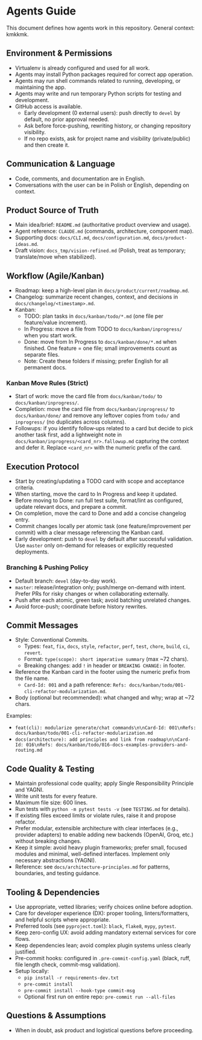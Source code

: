 # Agents Guide

This document defines how agents work in this repository. General context: kmkkmk.

## Environment & Permissions
- Virtualenv is already configured and used for all work.
- Agents may install Python packages required for correct app operation.
- Agents may run shell commands related to running, developing, or maintaining the app.
- Agents may write and run temporary Python scripts for testing and development.
- GitHub access is available.
  - Early development (0 external users): push directly to `devel` by default, no prior approval needed.
  - Ask before force-pushing, rewriting history, or changing repository visibility.
  - If no repo exists, ask for project name and visibility (private/public) and then create it.

## Communication & Language
- Code, comments, and documentation are in English.
- Conversations with the user can be in Polish or English, depending on context.

<!-- Temporary Testing Policy removed: tests are back to normal execution -->

## Product Source of Truth
- Main idea/brief: `README.md` (authoritative product overview and usage).
- Agent reference: `CLAUDE.md` (commands, architecture, component map).
- Supporting docs: `docs/CLI.md`, `docs/configuration.md`, `docs/product-ideas.md`.
- Draft vision: `docs_tmp/vision-refined.md` (Polish, treat as temporary; translate/move when stabilized).

## Workflow (Agile/Kanban)
- Roadmap: keep a high-level plan in `docs/product/current/roadmap.md`.
- Changelog: summarize recent changes, context, and decisions in `docs/changelog/<timestamp>.md`.
- Kanban:
  - TODO: plan tasks in `docs/kanban/todo/*.md` (one file per feature/value increment).
  - In Progress: move a file from TODO to `docs/kanban/inprogress/` when you start work.
  - Done: move from In Progress to `docs/kanban/done/*.md` when finished. One feature = one file; small improvements count as separate files.
  - Note: Create these folders if missing; prefer English for all permanent docs.

### Kanban Move Rules (Strict)
- Start of work: move the card file from `docs/kanban/todo/` to `docs/kanban/inprogress/`.
- Completion: move the card file from `docs/kanban/inprogress/` to `docs/kanban/done/` and remove any leftover copies from `todo/` and `inprogress/` (no duplicates across columns).
- Followups: if you identify follow‑ups related to a card but decide to pick another task first, add a lightweight note in `docs/kanban/inprogress/<card_nr>.fallowup.md` capturing the context and defer it. Replace `<card_nr>` with the numeric prefix of the card.

## Execution Protocol
- Start by creating/updating a TODO card with scope and acceptance criteria.
- When starting, move the card to In Progress and keep it updated.
- Before moving to Done: run full test suite, format/lint as configured, update relevant docs, and prepare a commit.
- On completion, move the card to Done and add a concise changelog entry.
- Commit changes locally per atomic task (one feature/improvement per commit) with a clear message referencing the Kanban card.
- Early development: push to `devel` by default after successful validation. Use `master` only on-demand for releases or explicitly requested deployments.

### Branching & Pushing Policy
- Default branch: `devel` (day-to-day work).
- `master`: release/integration only; push/merge on-demand with intent. Prefer PRs for risky changes or when collaborating externally.
- Push after each atomic, green task; avoid batching unrelated changes.
- Avoid force-push; coordinate before history rewrites.

## Commit Messages
- Style: Conventional Commits.
  - Types: `feat`, `fix`, `docs`, `style`, `refactor`, `perf`, `test`, `chore`, `build`, `ci`, `revert`.
  - Format: `type(scope): short imperative summary` (max ~72 chars).
  - Breaking changes: add `!` in header or `BREAKING CHANGE:` in footer.
- Reference the Kanban card in the footer using the numeric prefix from the file name.
  - `Card-Id: 001` and a path reference: `Refs: docs/kanban/todo/001-cli-refactor-modularization.md`.
- Body (optional but recommended): what changed and why; wrap at ~72 chars.

Examples:
- `feat(cli): modularize generate/chat commands\n\nCard-Id: 001\nRefs: docs/kanban/todo/001-cli-refactor-modularization.md`
- `docs(architecture): add principles and link from roadmap\n\nCard-Id: 016\nRefs: docs/kanban/todo/016-docs-examples-providers-and-routing.md`

## Code Quality & Testing
- Maintain professional code quality; apply Single Responsibility Principle and YAGNI.
- Write unit tests for every feature.
- Maximum file size: 600 lines.
- Run tests with `python -m pytest tests -v` (see `TESTING.md` for details).
- If existing files exceed limits or violate rules, raise it and propose refactor.
- Prefer modular, extensible architecture with clear interfaces (e.g., provider adapters) to enable adding new backends (OpenAI, Groq, etc.) without breaking changes.
- Keep it simple: avoid heavy plugin frameworks; prefer small, focused modules and minimal, well-defined interfaces. Implement only necessary abstractions (YAGNI).
- Reference: see `docs/architecture-principles.md` for patterns, boundaries, and testing guidance.

## Tooling & Dependencies
- Use appropriate, vetted libraries; verify choices online before adoption.
- Care for developer experience (DX): proper tooling, linters/formatters, and helpful scripts where appropriate.
- Preferred tools (see `pyproject.toml`): `black`, `flake8`, `mypy`, `pytest`.
- Keep zero-config UX: avoid adding mandatory external services for core flows.
- Keep dependencies lean; avoid complex plugin systems unless clearly justified.
- Pre-commit hooks: configured in `.pre-commit-config.yaml` (black, ruff, file length check, commit-msg validation).
- Setup locally:
  - `pip install -r requirements-dev.txt`
  - `pre-commit install`
  - `pre-commit install --hook-type commit-msg`
  - Optional first run on entire repo: `pre-commit run --all-files`

## Questions & Assumptions
- When in doubt, ask product and logistical questions before proceeding.
